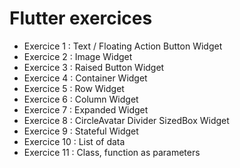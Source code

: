 # Flutter exercices


* Exercice 1 : Text / Floating Action Button Widget
* Exercice 2 : Image Widget
* Exercice 3 : Raised Button Widget
* Exercice 4 : Container Widget
* Exercice 5 : Row Widget
* Exercice 6 : Column Widget
* Exercice 7 : Expanded Widget
* Exercice 8 : CircleAvatar  Divider SizedBox Widget
* Exercice 9 : Stateful Widget
* Exercice 10 : List of data
* Exercice 11 : Class, function as parameters
